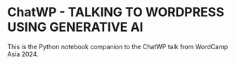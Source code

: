 # ChatWP - TALKING TO WORDPRESS USING GENERATIVE AI

This is the Python notebook companion to the ChatWP talk from WordCamp Asia 2024.
